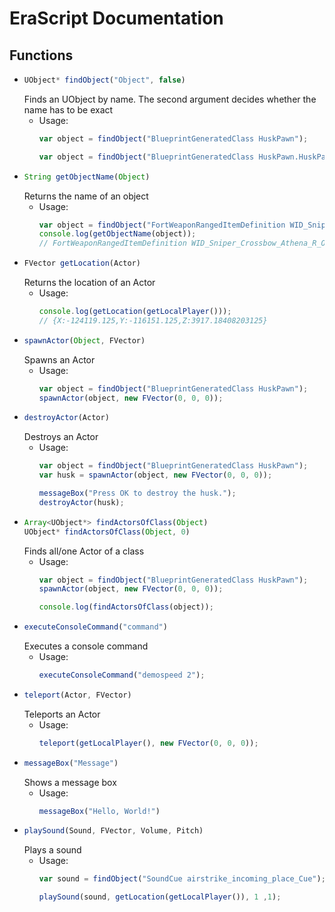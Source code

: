# EraScript Documentation

## Functions
- ```js
  UObject* findObject("Object", false)
  ```
  Finds an UObject by name. The second argument decides whether the name has to be exact
  - Usage:
    ```js
    var object = findObject("BlueprintGeneratedClass HuskPawn");
    ```
    ```js
    var object = findObject("BlueprintGeneratedClass HuskPawn.HuskPawn_C", true);
    ```
- ```js
  String getObjectName(Object)
  ```
  Returns the name of an object
  - Usage:
    ```js
    var object = findObject("FortWeaponRangedItemDefinition WID_Sniper_Crossbow_Athena_R_Ore_T03");
    console.log(getObjectName(object));
    // FortWeaponRangedItemDefinition WID_Sniper_Crossbow_Athena_R_Ore_T03.WID_Sniper_Crossbow_Athena_R_Ore_T03
    ```
- ```js
  FVector getLocation(Actor)
  ```
  Returns the location of an Actor
  - Usage:
    ```js
    console.log(getLocation(getLocalPlayer()));
    // {X:-124119.125,Y:-116151.125,Z:3917.18408203125}
    ```
- ```js
  spawnActor(Object, FVector)
  ```
  Spawns an Actor
  - Usage:
    ```js
    var object = findObject("BlueprintGeneratedClass HuskPawn");
    spawnActor(object, new FVector(0, 0, 0));
    ```
- ```js
  destroyActor(Actor)
  ```
  Destroys an Actor
  - Usage:
    ```js
    var object = findObject("BlueprintGeneratedClass HuskPawn");
    var husk = spawnActor(object, new FVector(0, 0, 0));
    
    messageBox("Press OK to destroy the husk.");
    destroyActor(husk);
    ```
- ```js
  Array<UObject*> findActorsOfClass(Object)
  UObject* findActorsOfClass(Object, 0)
  ```
  Finds all/one Actor of a class
  - Usage:
    ```js
    var object = findObject("BlueprintGeneratedClass HuskPawn");
    spawnActor(object, new FVector(0, 0, 0));
    
    console.log(findActorsOfClass(object));
    ```
- ```js
  executeConsoleCommand("command")
  ```
  Executes a console command
  - Usage:
    ```js
    executeConsoleCommand("demospeed 2");
    ```
- ```js
  teleport(Actor, FVector)
  ```
  Teleports an Actor
  - Usage:
    ```js
    teleport(getLocalPlayer(), new FVector(0, 0, 0));
    ```
- ```js
  messageBox("Message")
  ```
  Shows a message box
  - Usage:
    ```js
    messageBox("Hello, World!")
    ```
- ```js
  playSound(Sound, FVector, Volume, Pitch)
  ```
  Plays a sound
  - Usage:
    ```js
    var sound = findObject("SoundCue airstrike_incoming_place_Cue");

    playSound(sound, getLocation(getLocalPlayer()), 1 ,1);
    ```
